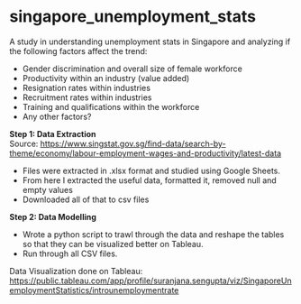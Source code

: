 # singapore_unemployment_stats

A study in understanding unemployment stats in Singapore and analyzing if the following factors affect the trend:
- Gender discrimination and overall size of female workforce
- Productivity within an industry (value added)
- Resignation rates within industries
- Recruitment rates within industries
- Training and qualifications within the workforce
- Any other factors?

<b> Step 1: Data Extraction </b> <br>
Source: https://www.singstat.gov.sg/find-data/search-by-theme/economy/labour-employment-wages-and-productivity/latest-data

- Files were extracted in .xlsx format and studied using Google Sheets.
- From here I extracted the useful data, formatted it, removed null and empty values
- Downloaded all of that to csv files

<b> Step 2: Data Modelling </b>
- Wrote a python script to trawl through the data and reshape the tables so that they can be visualized better on Tableau.
- Run through all CSV files.

Data Visualization done on Tableau: https://public.tableau.com/app/profile/suranjana.sengupta/viz/SingaporeUnemploymentStatistics/introunemploymentrate
